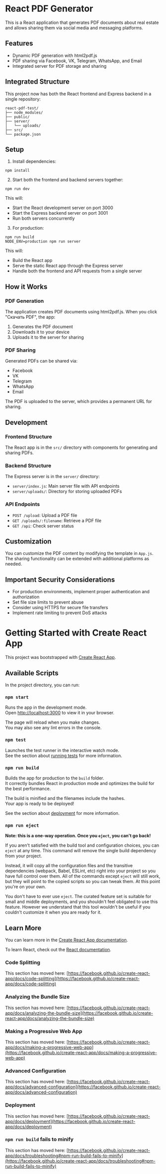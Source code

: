 # React PDF Generator

This is a React application that generates PDF documents about real estate and allows sharing them via social media and messaging platforms.

## Features

- Dynamic PDF generation with html2pdf.js
- PDF sharing via Facebook, VK, Telegram, WhatsApp, and Email
- Integrated server for PDF storage and sharing

## Integrated Structure

This project now has both the React frontend and Express backend in a single repository:

```
react-pdf-test/
├── node_modules/
├── public/
├── server/
│   └── uploads/
├── src/
└── package.json
```

## Setup

1. Install dependencies:
```
npm install
```

2. Start both the frontend and backend servers together:
```
npm run dev
```

This will:
- Start the React development server on port 3000
- Start the Express backend server on port 3001
- Run both servers concurrently

3. For production:
```
npm run build
NODE_ENV=production npm run server
```

This will:
- Build the React app
- Serve the static React app through the Express server
- Handle both the frontend and API requests from a single server

## How it Works

### PDF Generation

The application creates PDF documents using html2pdf.js. When you click "Скачать PDF", the app:
1. Generates the PDF document
2. Downloads it to your device
3. Uploads it to the server for sharing

### PDF Sharing

Generated PDFs can be shared via:
- Facebook
- VK
- Telegram
- WhatsApp
- Email

The PDF is uploaded to the server, which provides a permanent URL for sharing.

## Development

### Frontend Structure

The React app is in the `src/` directory with components for generating and sharing PDFs.

### Backend Structure

The Express server is in the `server/` directory:
- `server/index.js`: Main server file with API endpoints
- `server/uploads/`: Directory for storing uploaded PDFs

### API Endpoints

- `POST /upload`: Upload a PDF file
- `GET /uploads/:filename`: Retrieve a PDF file
- `GET /api`: Check server status

## Customization

You can customize the PDF content by modifying the template in `App.js`. The sharing functionality can be extended with additional platforms as needed.

## Important Security Considerations

- For production environments, implement proper authentication and authorization
- Set file size limits to prevent abuse
- Consider using HTTPS for secure file transfers
- Implement rate limiting to prevent DoS attacks

# Getting Started with Create React App

This project was bootstrapped with [Create React App](https://github.com/facebook/create-react-app).

## Available Scripts

In the project directory, you can run:

### `npm start`

Runs the app in the development mode.\
Open [http://localhost:3000](http://localhost:3000) to view it in your browser.

The page will reload when you make changes.\
You may also see any lint errors in the console.

### `npm test`

Launches the test runner in the interactive watch mode.\
See the section about [running tests](https://facebook.github.io/create-react-app/docs/running-tests) for more information.

### `npm run build`

Builds the app for production to the `build` folder.\
It correctly bundles React in production mode and optimizes the build for the best performance.

The build is minified and the filenames include the hashes.\
Your app is ready to be deployed!

See the section about [deployment](https://facebook.github.io/create-react-app/docs/deployment) for more information.

### `npm run eject`

**Note: this is a one-way operation. Once you `eject`, you can't go back!**

If you aren't satisfied with the build tool and configuration choices, you can `eject` at any time. This command will remove the single build dependency from your project.

Instead, it will copy all the configuration files and the transitive dependencies (webpack, Babel, ESLint, etc) right into your project so you have full control over them. All of the commands except `eject` will still work, but they will point to the copied scripts so you can tweak them. At this point you're on your own.

You don't have to ever use `eject`. The curated feature set is suitable for small and middle deployments, and you shouldn't feel obligated to use this feature. However we understand that this tool wouldn't be useful if you couldn't customize it when you are ready for it.

## Learn More

You can learn more in the [Create React App documentation](https://facebook.github.io/create-react-app/docs/getting-started).

To learn React, check out the [React documentation](https://reactjs.org/).

### Code Splitting

This section has moved here: [https://facebook.github.io/create-react-app/docs/code-splitting](https://facebook.github.io/create-react-app/docs/code-splitting)

### Analyzing the Bundle Size

This section has moved here: [https://facebook.github.io/create-react-app/docs/analyzing-the-bundle-size](https://facebook.github.io/create-react-app/docs/analyzing-the-bundle-size)

### Making a Progressive Web App

This section has moved here: [https://facebook.github.io/create-react-app/docs/making-a-progressive-web-app](https://facebook.github.io/create-react-app/docs/making-a-progressive-web-app)

### Advanced Configuration

This section has moved here: [https://facebook.github.io/create-react-app/docs/advanced-configuration](https://facebook.github.io/create-react-app/docs/advanced-configuration)

### Deployment

This section has moved here: [https://facebook.github.io/create-react-app/docs/deployment](https://facebook.github.io/create-react-app/docs/deployment)

### `npm run build` fails to minify

This section has moved here: [https://facebook.github.io/create-react-app/docs/troubleshooting#npm-run-build-fails-to-minify](https://facebook.github.io/create-react-app/docs/troubleshooting#npm-run-build-fails-to-minify)
